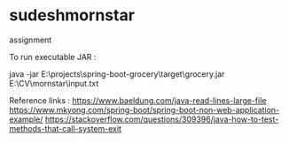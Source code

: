 # sudeshmornstar
assignment

To run executable JAR :

java -jar E:\projects\spring-boot-grocery\target\grocery.jar E:\CV\mornstar\input.txt

Reference links :
https://www.baeldung.com/java-read-lines-large-file
https://www.mkyong.com/spring-boot/spring-boot-non-web-application-example/
https://stackoverflow.com/questions/309396/java-how-to-test-methods-that-call-system-exit
